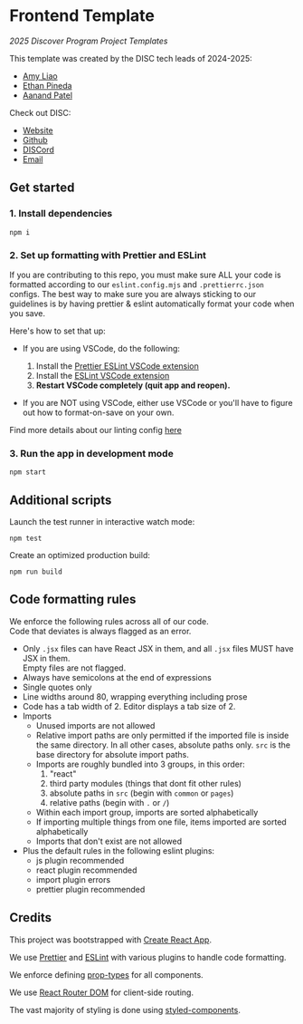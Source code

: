 # Frontend Template

_2025 Discover Program Project Templates_

This template was created by the DISC tech leads of 2024-2025:

- [Amy Liao](https://www.linkedin.com/in/amyzliao/)
- [Ethan Pineda](https://www.linkedin.com/in/ethanpineda/)
- [Aanand Patel](https://www.linkedin.com/in/aanand-patel1/)

Check out DISC:

- [Website](https://disc-nu.github.io/disc-website/)
- [Github](https://github.com/DISC-NU)
- [DISCord](https://discord.gg/mqRQ7s9CyS)
- [Email](disc@u.northwestern.edu)

## Get started

### 1. Install dependencies

```
npm i
```

### 2. Set up formatting with Prettier and ESLint

If you are contributing to this repo, you must make sure ALL your code is
formatted according to our `eslint.config.mjs` and `.prettierrc.json` configs.
The best way to make sure you are always sticking to our guidelines is by having
prettier & eslint automatically format your code when you save.

Here's how to set that up:

- If you are using VSCode, do the following:

  1. Install the
     [Prettier ESLint VSCode extension](https://marketplace.visualstudio.com/items?itemName=rvest.vs-code-prettier-eslint)
  2. Install the
     [ESLint VSCode extension](https://marketplace.visualstudio.com/items?itemName=dbaeumer.vscode-eslint)
  3. **Restart VSCode completely (quit app and reopen).**

- If you are NOT using VSCode, either use VSCode or you'll have to figure out
  how to format-on-save on your own.

Find more details about our linting config [here](#code-formatting-rules)

### 3. Run the app in development mode

```
npm start
```

## Additional scripts

Launch the test runner in interactive watch mode:

```
npm test
```

Create an optimized production build:

```
npm run build
```

## Code formatting rules

We enforce the following rules across all of our code.  
Code that deviates is always flagged as an error.

- Only `.jsx` files can have React JSX in them, and all `.jsx` files MUST have
  JSX in them.  
  Empty files are not flagged.
- Always have semicolons at the end of expressions
- Single quotes only
- Line widths around 80, wrapping everything including prose
- Code has a tab width of 2. Editor displays a tab size of 2.
- Imports
  - Unused imports are not allowed
  - Relative import paths are only permitted if the imported file is inside the
    same directory. In all other cases, absolute paths only. `src` is the base
    directory for absolute import paths.
  - Imports are roughly bundled into 3 groups, in this order:
    1. "react"
    2. third party modules (things that dont fit other rules)
    3. absolute paths in `src` (begin with `common` or `pages`)
    4. relative paths (begin with `.` or `/`)
  - Within each import group, imports are sorted alphabetically
  - If importing multiple things from one file, items imported are sorted
    alphabetically
  - Imports that don't exist are not allowed
- Plus the default rules in the following eslint plugins:
  - js plugin recommended
  - react plugin recommended
  - import plugin errors
  - prettier plugin recommended

## Credits

This project was bootstrapped with
[Create React App](https://github.com/facebook/create-react-app).

We use [Prettier](https://prettier.io/) and [ESLint](https://eslint.org/) with
various plugins to handle code formatting.

We enforce defining [prop-types](https://www.npmjs.com/package/prop-types) for
all components.

We use [React Router DOM](https://reactrouter.com/7.0.2/home) for client-side
routing.

The vast majority of styling is done using
[styled-components](https://styled-components.com/).
